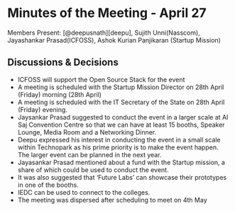 # Minutes of the Meeting - April 27

Members Present: [@deepusnath][deepu], Sujith Unni(Nasscom), Jayashankar Prasad(ICFOSS), Ashok Kurian Panjikaran (Startup Mission)

## Discussions & Decisions

* ICFOSS will support the Open Source Stack for the event
* A meeting is scheduled with the Startup Mission Director on 28th April (Friday) morning (28th April)
* A meeting is scheduled with the IT Secretary of the State on 28th April (Friday) evening.
* Jaysankar Prasad suggested to conduct the event in a larger scale at Al Saj Convention Centre so that we can have at least 15 booths, Speaker Lounge, Media Room and a Networking Dinner.
* Deepu expressed his interest in conducting the event in a small scale within Technopark as his prime priority is to make the event happen. The larger event can be planned in the next year.
* Jayasankar Prasad mentioned about a fund with the Startup mission, a share of which could be used to conduct the event.  
* It was also suggested that ‘Future Labs’ can showcase their prototypes in one of the booths.
* IEDC  can be used to connect to the colleges.
* The meeting was dispersed after scheduling to meet on 4th May
